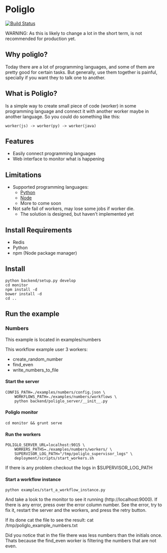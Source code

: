 Poliglo
=======
[![Build Status](https://travis-ci.org/dperezrada/poliglo.svg?branch=master)](https://travis-ci.org/dperezrada/poliglo)


WARNING: As this is likely to change a lot in the short term, is not recommended for production yet.

## Why poliglo?
Today there are a lot of programming languages, and some of them are pretty good for certain tasks.
But generally, use them together is painful, specially if you want they to talk one to another.
## What is Poliglo?
Is a simple way to create small piece of code (worker) in some programming language and connect it with another worker maybe in another language. So you could do something like this:

    worker(js) -> worker(py) -> worker(java)

## Features
+ Easily connect programming languages
+ Web interface to monitor what is happening

## Limitations
+ Supported programming languages:
    * [Python](https://github.com/dperezrada/poliglo-py "Poliglo-py")
    * [Node](https://github.com/dperezrada/poliglo-js "Poliglo-js")
    * More to come soon
+ Not safe fail of workers, may lose some jobs if worker die.
    * The solution is designed, but haven't implemented yet

## Install Requirements
 * Redis
 * Python
 * npm (Node package manager)

## Install
    python backend/setup.py develop
    cd monitor
    npm install -d
    bower install -d
    cd ..


## Run the example
### Numbers
This example is located in
    examples/numbers

This workflow example user 3 workers:
+ create_random_number
+ find_even
+ write_numbers_to_file

#### Start the server
    CONFIG_PATH=./examples/numbers/config.json \
        WORKFLOWS_PATH=./examples/numbers/workflows \
        python backend/poliglo_server/__init__.py
#### Poliglo monitor
    cd monitor && grunt serve

#### Run the workers
    POLIGLO_SERVER_URL=localhost:9015 \
        WORKERS_PATHS=./examples/numbers/workers/ \
        SUPERVISOR_LOG_PATH="/tmp/poliglo_supervisor_logs" \
        deployment/scripts/start_workers.sh

If there is any problem checkout the logs in $SUPERVISOR_LOG_PATH

#### Start a workflow instance
    python examples/start_a_workflow_instance.py

And take a look to the monitor to see it running (http://localhost:9000).
If there is any error, press over the error column number. See the error, try to fix it, restart the server and the workers, and press the retry button.

If its done cat the file to see the result:
cat /tmp/poliglo_example_numbers.txt

Did you notice that in the file there was less numbers than the initials once. Thats because the find_even worker is filtering the numbers that are not even.






